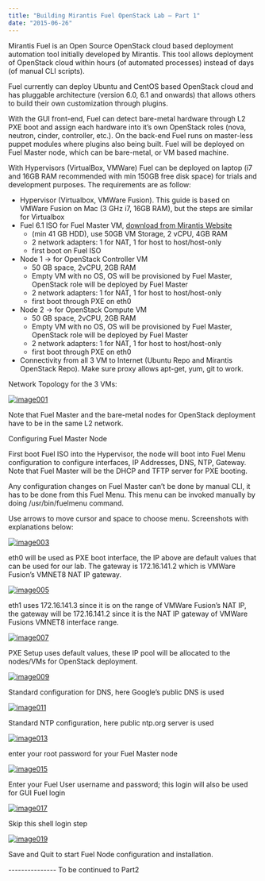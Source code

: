 ```yaml
---
title: "Building Mirantis Fuel OpenStack Lab – Part 1"
date: "2015-06-26"
---
```


Mirantis Fuel is an Open Source OpenStack cloud based deployment automation tool initially developed by Mirantis. This tool allows deployment of OpenStack cloud within hours (of automated processes) instead of days (of manual CLI scripts).

Fuel currently can deploy Ubuntu and CentOS based OpenStack cloud and has pluggable architecture (version 6.0, 6.1 and onwards) that allows others to build their own customization through plugins.

With the GUI front-end, Fuel can detect bare-metal hardware through L2 PXE boot and assign each hardware into it’s own OpenStack roles (nova, neutron, cinder, controller, etc.). On the back-end Fuel runs on master-less puppet modules where plugins also being built. Fuel will be deployed on Fuel Master node, which can be bare-metal, or VM based machine.

With Hypervisors (VirtualBox, VMWare) Fuel can be deployed on laptop (i7 and 16GB RAM recommended with min 150GB free disk space) for trials and development purposes. The requirements are as follow:

- Hypervisor (Virtualbox, VMWare Fusion). This guide is based on VMWare Fusion on Mac (3 GHz i7, 16GB RAM), but the steps are similar for Virtualbox
- Fuel 6.1 ISO for Fuel Master VM, [download from Mirantis Website](httpss://software.mirantis.com/openstack-download-form/)
    - (min 41 GB HDD), use 50GB VM Storage, 2 vCPU, 4GB RAM
    - 2 network adapters: 1 for NAT, 1 for host to host/host-only
    - first boot on Fuel ISO
- Node 1 -> for OpenStack Controller VM
    - 50 GB space, 2vCPU, 2GB RAM
    - Empty VM with no OS, OS will be provisioned by Fuel Master, OpenStack role will be deployed by Fuel Master
    - 2 network adapters: 1 for NAT, 1 for host to host/host-only
    - first boot through PXE on eth0
- Node 2 -> for OpenStack Compute VM
    - 50 GB space, 2vCPU, 2GB RAM
    - Empty VM with no OS, OS will be provisioned by Fuel Master, OpenStack role will be deployed by Fuel Master
    - 2 network adapters: 1 for NAT, 1 for host to host/host-only
    - first boot through PXE on eth0
- Connectivity from all 3 VM to Internet (Ubuntu Repo and Mirantis OpenStack Repo). Make sure proxy allows apt-get, yum, git to work.

Network Topology for the 3 VMs:

[![image001](httpss://sigitp.files.wordpress.com/2015/06/image001.png)](httpss://sigitp.files.wordpress.com/2015/06/image001.png)

Note that Fuel Master and the bare-metal nodes for OpenStack deployment have to be in the same L2 network.

Configuring Fuel Master Node

First boot Fuel ISO into the Hypervisor, the node will boot into Fuel Menu configuration to configure interfaces, IP Addresses, DNS, NTP, Gateway. Note that Fuel Master will be the DHCP and TFTP server for PXE booting.

Any configuration changes on Fuel Master can’t be done by manual CLI, it has to be done from this Fuel Menu. This menu can be invoked manually by doing /usr/bin/fuelmenu command.

Use arrows to move cursor and space to choose menu. Screenshots with explanations below:

[![image003](httpss://sigitp.files.wordpress.com/2015/06/image003.png)](httpss://sigitp.files.wordpress.com/2015/06/image003.png)

eth0 will be used as PXE boot interface, the IP above are default values that can be used for our lab. The gateway is 172.16.141.2 which is VMWare Fusion’s VMNET8 NAT IP gateway.

[![image005](httpss://sigitp.files.wordpress.com/2015/06/image005.png)](httpss://sigitp.files.wordpress.com/2015/06/image005.png)

eth1 uses 172.16.141.3 since it is on the range of VMWare Fusion’s NAT IP, the gateway will be 172.16.141.2 since it is the NAT IP gateway of VMWare Fusions VMNET8 interface range.

[![image007](httpss://sigitp.files.wordpress.com/2015/06/image007.png)](httpss://sigitp.files.wordpress.com/2015/06/image007.png)

PXE Setup uses default values, these IP pool will be allocated to the nodes/VMs for OpenStack deployment.

[![image009](httpss://sigitp.files.wordpress.com/2015/06/image009.png)](httpss://sigitp.files.wordpress.com/2015/06/image009.png)

Standard configuration for DNS, here Google’s public DNS is used

[![image011](httpss://sigitp.files.wordpress.com/2015/06/image011.png)](httpss://sigitp.files.wordpress.com/2015/06/image011.png)

Standard NTP configuration, here public ntp.org server is used

[![image013](httpss://sigitp.files.wordpress.com/2015/06/image013.png)](httpss://sigitp.files.wordpress.com/2015/06/image013.png)

enter your root password for your Fuel Master node

[![image015](httpss://sigitp.files.wordpress.com/2015/06/image015.png)](httpss://sigitp.files.wordpress.com/2015/06/image015.png)

Enter your Fuel User username and password; this login will also be used for GUI Fuel login

[![image017](httpss://sigitp.files.wordpress.com/2015/06/image017.png)](httpss://sigitp.files.wordpress.com/2015/06/image017.png)

Skip this shell login step

[![image019](httpss://sigitp.files.wordpress.com/2015/06/image019.png)](httpss://sigitp.files.wordpress.com/2015/06/image019.png)

Save and Quit to start Fuel Node configuration and installation.

\--------------- To be continued to Part2
